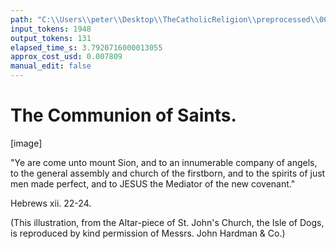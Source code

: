 ```yaml
---
path: "C:\\Users\\peter\\Desktop\\TheCatholicReligion\\preprocessed\\00240.jpg"
input_tokens: 1948
output_tokens: 131
elapsed_time_s: 3.7920716000013055
approx_cost_usd: 0.007809
manual_edit: false
---
```

# The Communion of Saints.

[image]

"Ye are come unto mount Sion, and to an innumerable
company of angels, to the general assembly and church of
the firstborn, and to the spirits of just men made perfect,
and to JESUS the Mediator of the new covenant."

Hebrews xii. 22-24.

(This illustration, from the Altar-piece of St. John's Church, the Isle of
Dogs, is reproduced by kind permission of Messrs. John Hardman & Co.)
